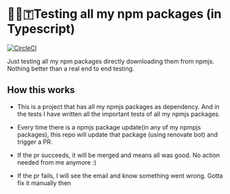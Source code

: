 # 🔬👷🇹Testing all my npm packages (in Typescript)

[![CircleCI](https://circleci.com/gh/ayonious/my-npm-packages-tester-ts.svg?style=svg)](https://circleci.com/gh/ayonious/my-npm-packages-tester-ts)


Just testing all my npm packages directly downloading them from npmjs.
Nothing better than a real end to end testing.


## How this works

* This is a project that has all my npmjs packages as dependency. And in the tests I have written all the important tests of all my npmjs packages.

* Every time there is a npmjs package update(in any of my npmpjs packages), this repo will update that package (using renovate bot) and trigger a PR.

* If the pr succeeds, it will be merged and means all was good. No action needed from me anymore :)

* If the pr fails, I will see the email and know something went wrong. Gotta fix it manually then
